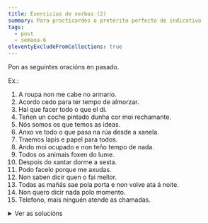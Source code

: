 ```yaml
---
title: Exercicios de verbos (2)
summary: Para practicardes o pretérito perfecto de indicativo
tags:
  - post
  - semana-6
eleventyExcludeFromCollections: true
---
```

Pon as seguintes oracións en pasado.

Ex.:

1. A roupa non me cabe no armario.
2. Acordo cedo para ter tempo de almorzar.
3. Hai que facer todo o que el di.
4. Teñen un coche pintado dunha cor moi rechamante.
5. Nós somos os que temos as ideas.
6. Anxo ve todo o que pasa na rúa desde a xanela.
7. Traemos lapis e papel para todos. 
8. Ando moi ocupado e non teño tempo de nada.
9. Todos os animais foxen do lume.
10. Despois do xantar dorme a sesta.
11. Podo facelo porque me axudas.
12. Non saben dicir quen o fai mellor.
13. Todas as mañás sae pola porta e non volve ata á noite.
14. Non quero dicir nada polo momento.
15. Telefono, mais ninguén atende as chamadas.



<details> <summary>Ver as solucións</summary>

1. A roupa non me **coubo** no armario.
2. **Acordei** cedo para ter tempo de almorzar.
3. **Houbo** que facer todo o que el **dixo**.
4. **Tiveron** un coche pintado dunha cor moi rechamante.
5. Nós **fomos** os que **tivemos** as ideas.
6. Anxo **viu** todo o que **pasou** na rúa desde a xanela.
7. **Trouxemos** lapis e papel para todos. 
8. **Andei** moi ocupado e non **tiven** tempo de nada.
9. Todos os animais **fuxiron** do lume.
10. Despois do xantar **durmiu** a sexta.
11. **Puiden** facelo porque me **axudaches**.
12. Non **souberon** dicir quen o **fixo** mellor.
13. **Saíu** pola porta e non **volveu**.
14. Non **quixen** dicir nada polo momento.
15. **Telefonei**, mais ninguén **atendeu** as chamadas.



</details>